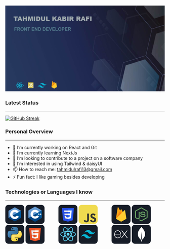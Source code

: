 ![The San Juan Mountains are beautiful!](/images/coverImage.jpg)
### Latest Status
***
<a style="margin-left: auto; margin-right: auto;" href="https://git.io/streak-stats"><img src="https://github-readme-streak-stats.herokuapp.com?user=Rafi-17&theme=github-dark-dimmed&hide_border=true&card_width=800" alt="GitHub Streak" /></a>


### Personal Overview
***

- 🔭 I’m currently working on React and Git
- 🌱 I’m currently learning NextJs
- 👯 I’m looking to contribute to a project on a software company
- 🤔 I’m interested in using Tailwind & daisyUI
- 📫 How to reach me: tahmidulrafi13@gmail.com
- ⚡ Fun fact: I like gaming besides developing

### Technologies or Languages I know
***
<div style="display: flex; justify-content: center; align-items: center;">
<div>
  <img src="/images/c.png"/>
<img src="/images/cpp.png"/>
<img src="/images/python.png"/>
<img src="/images/HTML.png"/>
</div>
<div>
  <img src="/images/css.png"/>
<img src="/images/JavaScript.png"/>
<img src="/images/react.png"/>
<img src="/images/tailwind.png"/>
</div>
<div>
  <img src="/images/firebase.png"/>
<img src="/images/node.png"/>
<img src="/images/express.png"/>
<img src="/images/mongo.png"/>
</div>
  </div>

